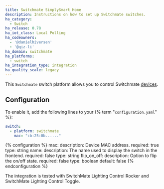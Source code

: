 ```yaml
---
title: Switchmate SimplySmart Home
description: Instructions on how to set up Switchmate switches.
ha_category:
  - Switch
ha_release: 0.78
ha_iot_class: Local Polling
ha_codeowners:
  - '@danielhiversen'
  - '@qiz-li'
ha_domain: switchmate
ha_platforms:
  - switch
ha_integration_type: integration
ha_quality_scale: legacy
---
```


This `Switchmate` switch platform allows you to control Switchmate [devices]( https://www.mysimplysmarthome.com/products/switchmate-switches/).

## Configuration

To enable it, add the following lines to your {% term "`configuration.yaml`" %}:

```yaml
switch:
  - platform: switchmate
    mac: "cb:25:0b......"
```

{% configuration %}
mac:
  description: Device MAC address.
  required: true
  type: string
name:
  description: The name used to display the switch in the frontend.
  required: false
  type: string
flip_on_off:
  description: Option to flip the on/off state.
  required: false
  type: boolean
  default: false
{% endconfiguration %}

The integration is tested with SwitchMate Lighting Control Rocker and SwitchMate Lighting Control Toggle.
